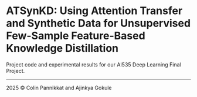 # ATSynKD: Using Attention Transfer and Synthetic Data for Unsupervised Few-Sample Feature-Based Knowledge Distillation

Project code and experimental results for our AI535 Deep Learning Final Project.

---
2025 &copy; Colin Pannikkat and Ajinkya Gokule